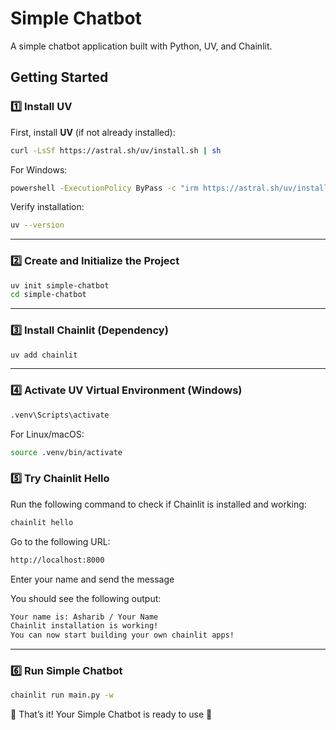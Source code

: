 # Simple Chatbot

A simple chatbot application built with Python, UV, and Chainlit.

## Getting Started

### 1️⃣ Install UV

First, install **UV** (if not already installed):

```sh
curl -LsSf https://astral.sh/uv/install.sh | sh
```

For Windows:

```sh
powershell -ExecutionPolicy ByPass -c "irm https://astral.sh/uv/install.ps1 | iex"
```

Verify installation:

```sh
uv --version
```

---

### 2️⃣ Create and Initialize the Project

```sh
uv init simple-chatbot
cd simple-chatbot
```

---

### 3️⃣ Install Chainlit (Dependency)

```sh
uv add chainlit
```

---

### 4️⃣ Activate UV Virtual Environment (Windows)

```sh
.venv\Scripts\activate
```

For Linux/macOS:

```sh
source .venv/bin/activate
```

### 5️⃣ Try Chainlit Hello

Run the following command to check if Chainlit is installed and working:

```sh
chainlit hello
```

Go to the following URL:

```sh
http://localhost:8000
```

Enter your name and send the message

You should see the following output:

```sh
Your name is: Asharib / Your Name
Chainlit installation is working!
You can now start building your own chainlit apps!
```

---

### 6️⃣ Run Simple Chatbot

```sh
chainlit run main.py -w
```

🎉 That’s it! Your Simple Chatbot is ready to use 🚀
